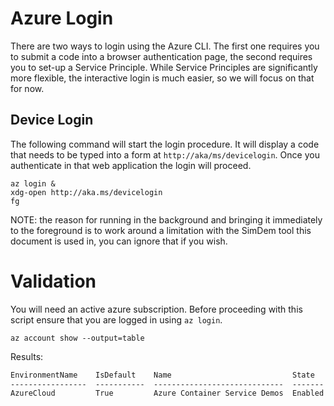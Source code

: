 # Azure Login

There are two ways to login using the Azure CLI. The first one
requires you to submit a code into a browser authentication page, the
second requires you to set-up a Service Principle. While Service
Principles are significantly more flexible, the interactive login
is much easier, so we will focus on that for now.

## Device Login

The following command will start the login procedure. It will display
a code that needs to be typed into a form at
`http://aka/ms/devicelogin`. Once you authenticate in that web
application the login will proceed.

```
az login &
xdg-open http://aka.ms/devicelogin
fg
```

NOTE: the reason for running in the background and bringing it
immediately to the foreground is to work around a limitation with the
SimDem tool this document is used in, you can ignore that if you wish.


# Validation

You will need an active azure subscription. Before proceeding with
this script ensure that you are logged in using `az login`.

```
az account show --output=table
```

Results:

```expected_similarity=0.4
EnvironmentName    IsDefault    Name                           State    TenantId
-----------------  -----------  -----------------------------  -------  ------------------------------------
AzureCloud         True         Azure Container Service Demos  Enabled  72f988bf-86f1-41af-91ab-2d7cd011db47
```

